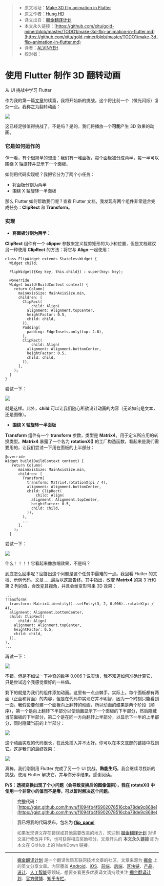 > * 原文地址：[Make 3D flip animation in Flutter](https://medium.com/flutter-community/make-3d-flip-animation-in-flutter-16c006bb3798)
> * 原文作者：[Hung HD](https://medium.com/@hunghdyb?source=post_header_lockup)
> * 译文出自：[掘金翻译计划](https://github.com/xitu/gold-miner)
> * 本文永久链接：[https://github.com/xitu/gold-miner/blob/master/TODO1/make-3d-flip-animation-in-flutter.md](https://github.com/xitu/gold-miner/blob/master/TODO1/make-3d-flip-animation-in-flutter.md)
> * 译者：[ALVINYEH](https://github.com/ALVINYEH)
> * 校对者：

# 使用 Flutter 制作 3D 翻转动画

从 UI 挑战中学习 Flutter

作为我的第一篇[文章](https://github.com/xitu/gold-miner/blob/master/TODO1/make-shimmer-effect-in-flutter.md)的续篇，我将开始新的挑战。这个将比前一个（微光闪烁）复杂一点。我称之为翻转动画：

![](https://cdn-images-1.medium.com/max/800/1*vDimOOn9HYlJyX3bDqNFjA.gif)

这已经足够值得挑战了，不是吗？是的，我们将播放一个**可能**产生 3D 效果的动画。

### 它是如何运作的

乍一看，有个很简单的想法：我们有一堆面板，每个面板被分成两半，每一半可以围绕 X 轴旋转并显示下一个面板。

如何用代码实现呢？我把它分为了两个小任务：

*   将面板分割为两半
*   围绕 X 轴旋转一半面板

那么 Flutter 如何帮助我们呢？查看 Flutter 文档，我发现有两个组件非常适合完成任务：**ClipRect** 和 **Transform**。

### 实现

*   **将面板分割为两半：**

**ClipRect** 组件有一个 **clipper** 参数来定义裁剪矩形的大小和位置，但是文档建议另一种使用 **ClipRect** 的方法：将它与 **Align** 一起使用：

```
class FlipWidget extends StatelessWidget {
  Widget child;

  FlipWidget({Key key, this.child}) : super(key: key);

  @override
  Widget build(BuildContext context) {
    return Column(
      mainAxisSize: MainAxisSize.min,
      children: [
        ClipRect(
            child: Align(
          alignment: Alignment.topCenter,
          heightFactor: 0.5,
          child: child,
        )),
        Padding(
          padding: EdgeInsets.only(top: 2.0),
        ),
        ClipRect(
            child: Align(
          alignment: Alignment.bottomCenter,
          heightFactor: 0.5,
          child: child,
        )),
      ],
    );
  }
}
```

尝试一下：

![](https://cdn-images-1.medium.com/max/800/1*_yUrbREU8PQsXXXoLib9Zw.png)

就是这样。此外，**child** 可以让我们随心所欲设计动画的内容（无论如何是文本，还是图像）。

*   **围绕 X 轴旋转一半面板**

**Transform** 组件有一个 **transform** 参数，类型是 **Matrix4**，用于定义所应用的转换类型。**Matrix4** 暴露了一个名为 **rotationX()** 的工厂构造函数，看起来是我们需要用的，让我们尝试一下用在面板的上半部分：

```
@override
Widget build(BuildContext context) {
   return Column(
      mainAxisSize: MainAxisSize.min,
      children: [
        Transform(
          transform: Matrix4.rotationX(pi / 4),
          alignment: Alignment.bottomCenter,
          child: ClipRect(
              child: Align(
            alignment: Alignment.topCenter,
            heightFactor: 0.5,
            child: child,
          )),
        ),
        ...
      ],
    );
  }
```

尝试一下：

![](https://cdn-images-1.medium.com/max/800/1*hMlNgRDsy9ozpXsbCqWjCA.png)

什么！！！！它看起来像放缩效果，不是吗？

到底怎么回事呢？回答出这个问题是这个任务中最难的一点。我回看 Flutter 的文档、示例代码、文章……最后以[这篇](https://medium.com/flutter-io/perspective-on-flutter-6f832f4d912e)告终。其中指出，改变 **Matrix4** 的第 3 行和第 2 列的值，会改变其视角，并且会给变形带来 3D 效果：

```
...
Transform(
  transform: Matrix4.identity()..setEntry(3, 2, 0.006)..rotateX(pi / 4),
  alignment: Alignment.bottomCenter,
  child: ClipRect(
      child: Align(
    alignment: Alignment.topCenter,
    heightFactor: 0.5,
    child: child,
  )),
),
...
```

再试一下：

![](https://cdn-images-1.medium.com/max/800/1*pazybBHLVUECQLmEJvcrDA.png)

不错。但是不如试一下神奇的数字 0.006？说实话，我不知道如何准确计算它，只是尝试选个我感觉很好的一些值。

剩下的就是为我们的组件添加动画。这里有一点点棘手。实际上，每个面板都有两面（正面和背面）的内容，但是在代码中实现它并不明智，因为一个时刻只能看到一面。我假设要创建一个面板向上翻转的动画，所以动画的结果是两个阶段（顺序），第一个是向上翻转下半部分以使动画显示下一个面板的下半部分，然后隐藏当前面板的下半部分，第二个是在同一方向翻转上半部分，以显示下一半的上半部分，同时隐藏当前的上半部分：

![](https://cdn-images-1.medium.com/max/800/1*K3qR8ucwG2x_cjHGGjCQ-A.gif)

这个动画实现的代码很长，在此处插入并不太好。你可以在本文底部的链接中找到它。这是我们的最终效果：

![](https://cdn-images-1.medium.com/max/800/1*f0t6EXlImJyjjos0Lebn6Q.gif)

真棒。我们刚刚用 Flutter 完成了另一个 UI 挑战。**熟能生巧**。我会继续寻找新的挑战，使用 Flutter 解决它，并与你分享结果。感谢阅读。


**P/S：透视变换出现了个小问题（会导致变换后的图像偏斜），我在 rotateX() 中使用一个非常小的值而不是零，可以暂时解决这个问题。**

> **完整代码：** [https://gist.github.com/hnvn/f1094fb4f6902078516cba78de9c868e](https://gist.github.com/hnvn/f1094fb4f6902078516cba78de9c868e)

> **我已将我的代码发布，包名为** [**flip_panel**](https://pub.dartlang.org/packages/flip_panel)

> 如果发现译文存在错误或其他需要改进的地方，欢迎到 [掘金翻译计划](https://github.com/xitu/gold-miner) 对译文进行修改并 PR，也可获得相应奖励积分。文章开头的 **本文永久链接** 即为本文在 GitHub 上的 MarkDown 链接。


---

> [掘金翻译计划](https://github.com/xitu/gold-miner) 是一个翻译优质互联网技术文章的社区，文章来源为 [掘金](https://juejin.im) 上的英文分享文章。内容覆盖 [Android](https://github.com/xitu/gold-miner#android)、[iOS](https://github.com/xitu/gold-miner#ios)、[前端](https://github.com/xitu/gold-miner#前端)、[后端](https://github.com/xitu/gold-miner#后端)、[区块链](https://github.com/xitu/gold-miner#区块链)、[产品](https://github.com/xitu/gold-miner#产品)、[设计](https://github.com/xitu/gold-miner#设计)、[人工智能](https://github.com/xitu/gold-miner#人工智能)等领域，想要查看更多优质译文请持续关注 [掘金翻译计划](https://github.com/xitu/gold-miner)、[官方微博](http://weibo.com/juejinfanyi)、[知乎专栏](https://zhuanlan.zhihu.com/juejinfanyi)。
